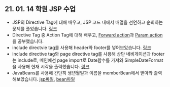 ## 21. 01. 14 학원 JSP 수업

- JSP의 Directive Tag에 대해 배우고, JSP 코드 내에서 배열을 선언하고 순회하는 문제를 풀었습니다. [링크](https://github.com/JooMal/withBackendRoadmap/tree/main/JSP/JSP_aca210114/WebContent/jspDirectiveTagsAndTestArray)
- Directive Tag 중 Action Tag에 대해 배우고, [Forward action](https://github.com/JooMal/withBackendRoadmap/tree/main/JSP/JSP_aca210114/WebContent/actionForwardTest)과
[Param action](https://github.com/JooMal/withBackendRoadmap/tree/main/JSP/JSP_aca210114/WebContent/actionParam)을 공부했습니다.
- include directvie tag를 사용해 header와 footer를 넣어보았습니다. [링크](https://github.com/JooMal/withBackendRoadmap/tree/main/JSP/JSP_aca210114/WebContent/makeHeaderAndFooter)
- include directive tag와 page directive tag를 사용해 상단 네비게이션과 footer는 include로, 메인에선 page import로 Date함수를 가져와 SimpleDateFormat을 사용해 현재 시각을 출력했습니다. [링크](https://github.com/JooMal/withBackendRoadmap/tree/main/JSP/JSP_aca210114/WebContent/WelcomePageWithCurrentTime)
- JavaBeans를 사용해 간단히 생년월일과 이름을 memberBean에서 받아와 출력해보았습니다. [jsp파일](https://github.com/JooMal/withBackendRoadmap/blob/main/JSP/JSP_aca210114/WebContent/useBean01.jsp), [bean파일](https://github.com/JooMal/withBackendRoadmap/tree/main/JSP/JSP_aca210114/src/com/dao)
